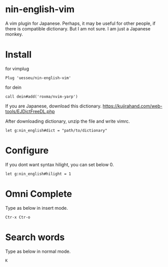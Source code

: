 # nin-english-vim
A vim plugin for Japanese.
Perhaps, it may be useful for other people,
if there is compatible dictionary.
But I am not sure. I am just a Japanese monkey.

# Install
for vimplug

```
Plug 'uesseu/nin-english-vim'
```

for dein
```
call dein#add('roxma/nvim-yarp')
```

If you are Japanese, download this dictionary.
https://kujirahand.com/web-tools/EJDictFreeDL.php

After downloading dictionary, unzip the file and write vimrc.

```vim
let g:nin_english#dict = "path/to/dictionary"
```

# Configure

If you dont want syntax hilight, you can set below 0.
```vim
let g:nin_english#hilight = 1
```

# Omni Complete
Type as below in insert mode.

```
Ctr-x Ctr-o
```

# Search words
Type as below in normal mode.

```
K
```
